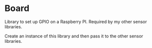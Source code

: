 # Board
Library to set up GPIO on a Raspberry PI. Required by my other sensor libraries.

Create an instance of this library and then pass it to the other sensor libraries.

